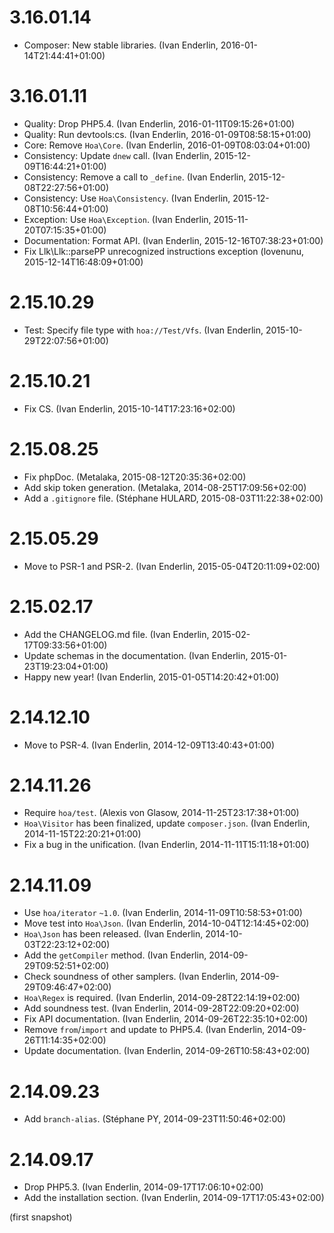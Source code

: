 # 3.16.01.14

  * Composer: New stable libraries. (Ivan Enderlin, 2016-01-14T21:44:41+01:00)

# 3.16.01.11

  * Quality: Drop PHP5.4. (Ivan Enderlin, 2016-01-11T09:15:26+01:00)
  * Quality: Run devtools:cs. (Ivan Enderlin, 2016-01-09T08:58:15+01:00)
  * Core: Remove `Hoa\Core`. (Ivan Enderlin, 2016-01-09T08:03:04+01:00)
  * Consistency: Update `dnew` call. (Ivan Enderlin, 2015-12-09T16:44:21+01:00)
  * Consistency: Remove a call to `_define`. (Ivan Enderlin, 2015-12-08T22:27:56+01:00)
  * Consistency: Use `Hoa\Consistency`. (Ivan Enderlin, 2015-12-08T10:56:44+01:00)
  * Exception: Use `Hoa\Exception`. (Ivan Enderlin, 2015-11-20T07:15:35+01:00)
  * Documentation: Format API. (Ivan Enderlin, 2015-12-16T07:38:23+01:00)
  * Fix Llk\Llk::parsePP unrecognized instructions exception (lovenunu, 2015-12-14T16:48:09+01:00)

# 2.15.10.29

  * Test: Specify file type with `hoa://Test/Vfs`. (Ivan Enderlin, 2015-10-29T22:07:56+01:00)

# 2.15.10.21

  * Fix CS. (Ivan Enderlin, 2015-10-14T17:23:16+02:00)

# 2.15.08.25

  * Fix phpDoc. (Metalaka, 2015-08-12T20:35:36+02:00)
  * Add skip token generation. (Metalaka, 2014-08-25T17:09:56+02:00)
  * Add a `.gitignore` file. (Stéphane HULARD, 2015-08-03T11:22:38+02:00)

# 2.15.05.29

  * Move to PSR-1 and PSR-2. (Ivan Enderlin, 2015-05-04T20:11:09+02:00)

# 2.15.02.17

  * Add the CHANGELOG.md file. (Ivan Enderlin, 2015-02-17T09:33:56+01:00)
  * Update schemas in the documentation. (Ivan Enderlin, 2015-01-23T19:23:04+01:00)
  * Happy new year! (Ivan Enderlin, 2015-01-05T14:20:42+01:00)

# 2.14.12.10

  * Move to PSR-4. (Ivan Enderlin, 2014-12-09T13:40:43+01:00)

# 2.14.11.26

  * Require `hoa/test`. (Alexis von Glasow, 2014-11-25T23:17:38+01:00)
  * `Hoa\Visitor` has been finalized, update `composer.json`. (Ivan Enderlin, 2014-11-15T22:20:21+01:00)
  * Fix a bug in the unification. (Ivan Enderlin, 2014-11-11T15:11:18+01:00)

# 2.14.11.09

  * Use `hoa/iterator` `~1.0`. (Ivan Enderlin, 2014-11-09T10:58:53+01:00)
  * Move test into `Hoa\Json`. (Ivan Enderlin, 2014-10-04T12:14:45+02:00)
  * `Hoa\Json` has been released. (Ivan Enderlin, 2014-10-03T22:23:12+02:00)
  * Add the `getCompiler` method. (Ivan Enderlin, 2014-09-29T09:52:51+02:00)
  * Check soundness of other samplers. (Ivan Enderlin, 2014-09-29T09:46:47+02:00)
  * `Hoa\Regex` is required. (Ivan Enderlin, 2014-09-28T22:14:19+02:00)
  * Add soundness test. (Ivan Enderlin, 2014-09-28T22:09:20+02:00)
  * Fix API documentation. (Ivan Enderlin, 2014-09-26T22:35:10+02:00)
  * Remove `from`/`import` and update to PHP5.4. (Ivan Enderlin, 2014-09-26T11:14:35+02:00)
  * Update documentation. (Ivan Enderlin, 2014-09-26T10:58:43+02:00)

# 2.14.09.23

  * Add `branch-alias`. (Stéphane PY, 2014-09-23T11:50:46+02:00)

# 2.14.09.17

  * Drop PHP5.3. (Ivan Enderlin, 2014-09-17T17:06:10+02:00)
  * Add the installation section. (Ivan Enderlin, 2014-09-17T17:05:43+02:00)

(first snapshot)
